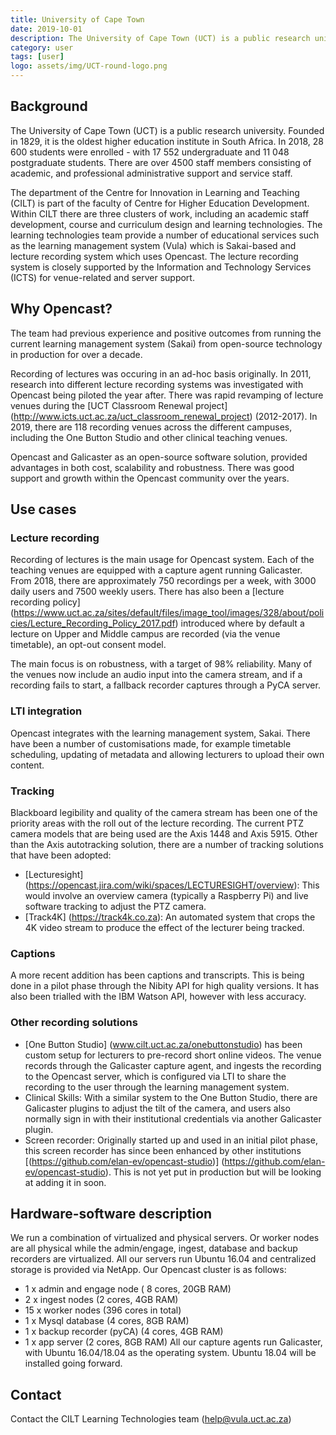```yaml
---
title: University of Cape Town
date: 2019-10-01
description: The University of Cape Town (UCT) is a public research university. Founded in 1829, it is the oldest higher education institute in South Africa.  In 2018, 28 600 students were enrolled - with 17 552 undergraduate and 11 048 postgraduate students. 
category: user
tags: [user]
logo: assets/img/UCT-round-logo.png
---
```


## Background

The University of Cape Town (UCT) is a public research university. Founded in 1829, it is the oldest higher education institute in South Africa.  In 2018, 28 600 students were enrolled - with 17 552 undergraduate and 11 048 postgraduate students. There are over 4500 staff members consisting of academic, and professional administrative support and service staff.

The department of the Centre for Innovation in Learning and Teaching (CILT) is part of the faculty of Centre for Higher Education Development. Within CILT there are three clusters of work, including an academic staff development, course and curriculum design and learning technologies. The learning technologies team provide a number of educational services such as the learning management system (Vula) which is Sakai-based and lecture recording system which uses Opencast. The lecture recording system is closely supported by the Information and Technology Services (ICTS) for venue-related and server support.

## Why Opencast?

The team had previous experience and positive outcomes from running the current learning management system (Sakai) from open-source technology in  production for over a decade. 

Recording of lectures was occuring in an ad-hoc basis originally. In 2011, research into different lecture recording systems was investigated with Opencast being piloted the year after. There was rapid revamping of lecture venues during the [UCT Classroom Renewal project] (http://www.icts.uct.ac.za/uct_classroom_renewal_project) (2012-2017). In 2019, there are 118 recording venues across the different campuses, including the One Button Studio and other clinical teaching venues.

Opencast and Galicaster as an open-source software solution, provided advantages in both cost, scalability and robustness. There was good support and growth within the Opencast community over the years.

## Use cases

### Lecture recording
Recording of lectures is the main usage for Opencast system. Each of the teaching venues are equipped with a capture agent running Galicaster. From 2018, there are approximately 750 recordings per a week, with 3000 daily users and 7500 weekly users. There has also been a [lecture recording policy] (https://www.uct.ac.za/sites/default/files/image_tool/images/328/about/policies/Lecture_Recording_Policy_2017.pdf) introduced where by default a lecture on Upper and Middle campus are recorded (via the venue timetable), an opt-out consent model.

The main focus is on robustness, with a target of 98% reliability. Many of the venues now include an audio input into the camera stream, and if a recording fails to start, a fallback recorder captures through a PyCA server. 

### LTI integration

Opencast integrates with the learning management system, Sakai. There have been a number of customisations made, for example timetable scheduling, updating of metadata and allowing lecturers to upload their own content.

### Tracking

Blackboard legibility and quality of the camera stream has been one of the priority areas with the roll out of the lecture recording. The current PTZ camera models that are being used are the Axis 1448 and Axis 5915. Other than the Axis autotracking solution, there are a number of tracking solutions that have been adopted:
- [Lecturesight] (https://opencast.jira.com/wiki/spaces/LECTURESIGHT/overview): This would involve an overview camera (typically a Raspberry Pi) and live software tracking to adjust the PTZ camera.
- [Track4K] (https://track4k.co.za): An automated system that crops the 4K video stream to produce the effect of the lecturer being tracked.

### Captions
A more recent addition has been captions and transcripts. This is being done in a pilot phase through the Nibity API for high quality versions. It has also been trialled with the IBM Watson API, however with less accuracy.


### Other recording solutions
- [One Button Studio] (www.cilt.uct.ac.za/onebuttonstudio) has been custom setup for lecturers to pre-record short online videos. The venue records through the Galicaster capture agent, and ingests the recording to the Opencast server, which is configured via LTI to share the recording to the user through the learning management system.
- Clinical Skills: With a similar system to the One Button Studio, there are Galicaster plugins to adjust the tilt of the camera, and users also normally sign in with their institutional credentials via another Galicaster plugin.
- Screen recorder: Originally started up and used in an initial pilot phase, this screen recorder has since been enhanced by other institutions [(https://github.com/elan-ev/opencast-studio)] (https://github.com/elan-ev/opencast-studio). This is not yet put in production but will be looking at adding it in soon.

## Hardware-software description

We run a combination of virtualized and physical servers. Or worker nodes are all physical while the admin/engage, ingest, database and backup recorders are virtualized. All our servers run Ubuntu 16.04 and centralized storage is provided via NetApp. 
Our Opencast cluster is as follows: 
- 1 x admin and engage node ( 8 cores, 20GB RAM)
- 2  x ingest nodes (2 cores, 4GB RAM)
- 15 x worker nodes (396 cores in total)
- 1 x Mysql database (4 cores, 8GB RAM)
- 1 x backup recorder (pyCA) (4 cores, 4GB RAM)
- 1 x app server (2 cores, 8GB RAM)
All our capture agents run Galicaster, with Ubuntu 16.04/18.04 as the operating system. Ubuntu 18.04 will be installed going forward.

## Contact
Contact the CILT Learning Technologies team (help@vula.uct.ac.za) 


